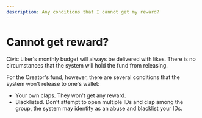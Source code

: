 ```yaml
---
description: Any conditions that I cannot get my reward?
---
```


# Cannot get reward?

Civic Liker's monthly budget will always be delivered with likes.  There is no circumstances that the system will hold the fund from releasing.

For the Creator's fund, however, there are several conditions that the system won't release to one's wallet:

* Your own claps.  They won't get any reward. 
* Blacklisted.  Don't attempt to open multiple IDs and clap among the group, the system may identify as an abuse and blacklist your IDs.



